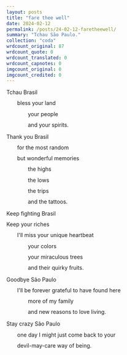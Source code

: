 ```yaml
---
layout: posts
title: "fare thee well"
date: 2024-02-12
permalink: /posts/24-02-12-faretheewell/
summary: "Tchau São Paulo."
collection: "coda"
wrdcount_original: 87
wrdcount_quote: 0
wrdcount_translated: 0
wrdcount_capnotes: 0
imgcount_original: 0
imgcount_credited: 0
---
```

<span style="display: block; text-indent: 0; margin-bottom: 0.8em;">Tchau Brasil</span>
<span style="display: block; text-indent: 2em; margin-bottom: 0.8em;">bless your land</span>
<span style="display: block; text-indent: 4em; margin-bottom: 0.8em;">your people</span>
<span style="display: block; text-indent: 4em; margin-bottom: 0.8em;">and your spirits.</span>

<span style="display: block; text-indent: 0; margin-bottom: 0.8em;">Thank you Brasil</span>
<span style="display: block; text-indent: 2em; margin-bottom: 0.8em;">for the most random</span>
<span style="display: block; text-indent: 2em; margin-bottom: 0.8em;">but wonderful memories</span>
<span style="display: block; text-indent: 4em; margin-bottom: 0.8em;">the highs</span>
<span style="display: block; text-indent: 4em; margin-bottom: 0.8em;">the lows</span>
<span style="display: block; text-indent: 4em; margin-bottom: 0.8em;">the trips</span>
<span style="display: block; text-indent: 4em; margin-bottom: 0.8em;">and the tattoos.</span>

<span style="display: block; text-indent: 0; margin-bottom: 0.8em;">Keep fighting Brasil</span>
<span style="display: block; text-indent: 0; margin-bottom: 0.8em;">Keep your riches</span>
<span style="display: block; text-indent: 2em; margin-bottom: 0.8em;">I'll miss your unique heartbeat</span>
<span style="display: block; text-indent: 4em; margin-bottom: 0.8em;">your colors</span>
<span style="display: block; text-indent: 4em; margin-bottom: 0.8em;">your miraculous trees</span>
<span style="display: block; text-indent: 4em; margin-bottom: 0.8em;">and their quirky fruits.</span>

<span style="display: block; text-indent: 0; margin-bottom: 0.8em;">Goodbye São Paulo</span>
<span style="display: block; text-indent: 2em; margin-bottom: 0.8em;">I'll be forever grateful to have found here</span>
<span style="display: block; text-indent: 4em; margin-bottom: 0.8em;">more of my family</span>
<span style="display: block; text-indent: 4em; margin-bottom: 0.8em;">and new reasons to love living.</span>

<span style="display: block; text-indent: 0; margin-bottom: 0.8em;">Stay crazy São Paulo</span>
<span style="display: block; text-indent: 2em; margin-bottom: 0.8em;">one day I might just come back to your</span>
<span style="display: block; text-indent: 2em; margin-bottom: 0.8em;">devil-may-care way of being.</span>

